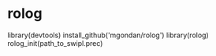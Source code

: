 # rolog
library(devtools)
install_github('mgondan/rolog')
library(rolog)
rolog_init(path_to_swipl.prec) 
